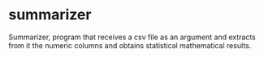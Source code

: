 # summarizer
Summarizer, program that receives a csv file as an argument and extracts from it the numeric columns and obtains statistical mathematical results.
